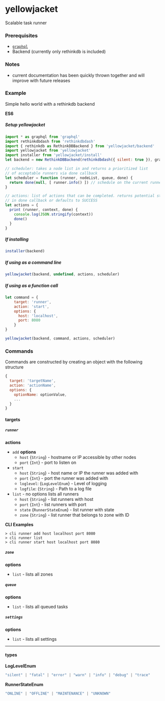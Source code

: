 # yellowjacket
Scalable task runner

### Prerequisites
* [`graphql`](https://www.npmjs.com/package/graphql)
* Backend (currently only rethinkdb is included)

### Notes
* current documentation has been quickly thrown together and will improve with future releases

### Example

Simple hello world with a rethinkdb backend

**ES6**

##### Setup yellowjacket
```js
import * as graphql from 'graphql'
import rethinkdbdash from 'rethinkdbdash'
import { rethinkdb as RethinkDBBackend } from 'yellowjacket/backend'
import yellowjacket from 'yellowjacket'
import installer from 'yellowjacket/install'
let backend = new RethinkDBBackend(rethinkdbdash({ silent: true }), graphql)

// scheduler: takes a node list in and returns a prioritized list
// of acceptable runners via done callback
let scheduler = function (runner, nodeList, queue, done) {
  return done(null, [ runner.info() ]) // schedule on the current runner
}

// actions: list of actions that can be completed. returns potential status
// in done callback or defaults to SUCCESS
let actions = {
  print (runner, context, done) {
    console.log(JSON.stringify(context))
    done()
  }
}
```

##### If installing
```js
installer(backend)
```

##### If using as a command line
```js
yellowjacket(backend, undefined, actions, scheduler)
```

##### If using as a function call
```js
let command = {
    target: 'runner',
    action: 'start',
    options: {
      host: 'localhost',
      port: 8080
    }
}

yellowjacket(backend, command, actions, scheduler)
```

### Commands

Commands are constructed by creating an object with the following structure

```js
{
  target: 'targetName',
  action: 'actionName',
  options: {
    optionName: optionValue,
    ...
  }
}
```

#### targets

##### `runner`

**actions**

* `add`
  **options**
  * `host` {`String`} - hostname or IP accessible by other nodes
  * `port` {`Int`} - port to listen on
* `start`
  * `host` {`String`} - host name or IP the runner was added with
  * `port` {`Int`} - port the runner was added with
  * `loglevel`: {`LogLevelEnum`} - Level of logging
  * `logfile`: {`String`} - Path to a log file
* `list` - no options lists all runners
  * `host` {`String`} - list runners with host
  * `port` {`Int`} - list runners with port
  * `state` {`RunnerStateEnum`} - list runner with state
  * `zone` {`String`} - list runner that belongs to zone with ID

**CLI Examples**
```
> cli runner add host localhost port 8080
> cli runner list
> cli runner start host localhost port 8080
```


##### `zone`

**options**
  * `list` - lists all zones

##### `queue`

**options**
  * `list` - lists all queued tasks

##### `settings`

**options**
  * `list` - lists all settings
---

#### types

**LogLevelEnum**

```js
"silent" | "fatal" | "error" | "warn" | "info" | "debug" | "trace"
```

**RunnerStateEnum**
```js
"ONLINE" | "OFFLINE" | "MAINTENANCE" | "UNKNOWN"
```
